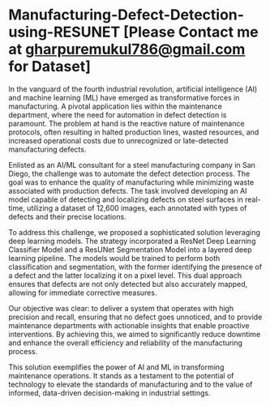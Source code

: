 # Manufacturing-Defect-Detection-using-RESUNET [Please Contact me at gharpuremukul786@gmail.com for Dataset]

In the vanguard of the fourth industrial revolution, artificial intelligence (AI) and machine learning (ML) have emerged as transformative forces in manufacturing. A pivotal application lies within the maintenance department, where the need for automation in defect detection is paramount. The problem at hand is the reactive nature of maintenance protocols, often resulting in halted production lines, wasted resources, and increased operational costs due to unrecognized or late-detected manufacturing defects.

Enlisted as an AI/ML consultant for a steel manufacturing company in San Diego, the challenge was to automate the defect detection process. The goal was to enhance the quality of manufacturing while minimizing waste associated with production defects. The task involved developing an AI model capable of detecting and localizing defects on steel surfaces in real-time, utilizing a dataset of 12,600 images, each annotated with types of defects and their precise locations.

To address this challenge, we proposed a sophisticated solution leveraging deep learning models. The strategy incorporated a ResNet Deep Learning Classifier Model and a ResUNet Segmentation Model into a layered deep learning pipeline. The models would be trained to perform both classification and segmentation, with the former identifying the presence of a defect and the latter localizing it on a pixel level. This dual approach ensures that defects are not only detected but also accurately mapped, allowing for immediate corrective measures.

Our objective was clear: to deliver a system that operates with high precision and recall, ensuring that no defect goes unnoticed, and to provide maintenance departments with actionable insights that enable proactive interventions. By achieving this, we aimed to significantly reduce downtime and enhance the overall efficiency and reliability of the manufacturing process.

This solution exemplifies the power of AI and ML in transforming maintenance operations. It stands as a testament to the potential of technology to elevate the standards of manufacturing and to the value of informed, data-driven decision-making in industrial settings.
